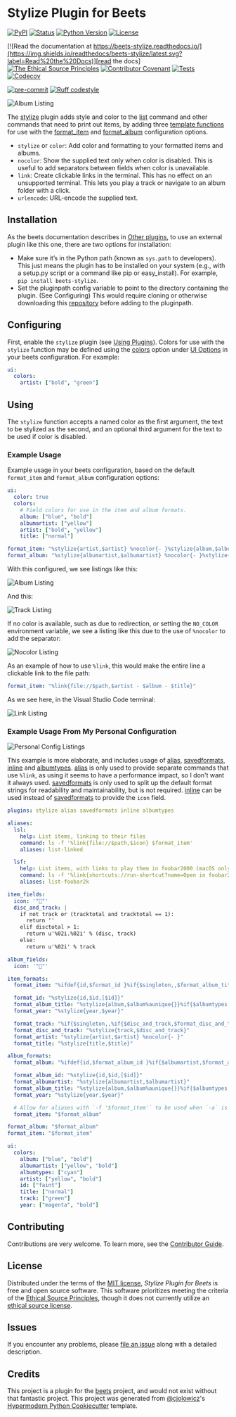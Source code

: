 # Stylize Plugin for Beets

[![PyPI](https://img.shields.io/pypi/v/beets-stylize.svg)][pypi status]
[![Status](https://img.shields.io/pypi/status/beets-stylize.svg)][pypi status]
[![Python Version](https://img.shields.io/pypi/pyversions/beets-stylize)][pypi status]
[![License](https://img.shields.io/pypi/l/beets-stylize)][license]

[![Read the documentation at https://beets-stylize.readthedocs.io/](https://img.shields.io/readthedocs/beets-stylize/latest.svg?label=Read%20the%20Docs)][read the docs]
[![The Ethical Source Principles](https://img.shields.io/badge/ethical-source-%23bb8c3c?labelColor=393162)][ethical source]
[![Contributor Covenant](https://img.shields.io/badge/Contributor%20Covenant-2.0-4baaaa.svg)][contributor covenant]
[![Tests](https://github.com/kergoth/beets-stylize/workflows/Tests/badge.svg)][tests]
[![Codecov](https://codecov.io/gh/kergoth/beets-stylize/branch/main/graph/badge.svg)][codecov]

[![pre-commit](https://img.shields.io/badge/pre--commit-enabled-brightgreen?logo=pre-commit&logoColor=white)][pre-commit]
[![Ruff codestyle][ruff badge]][ruff project]

[pypi status]: https://pypi.org/project/beets-stylize/
[ethical source]: https://ethicalsource.dev/principles/
[read the docs]: https://beets-stylize.readthedocs.io/
[tests]: https://github.com/kergoth/beets-stylize/actions?workflow=Tests
[codecov]: https://app.codecov.io/gh/kergoth/beets-stylize
[pre-commit]: https://github.com/pre-commit/pre-commit
[ruff badge]: https://img.shields.io/endpoint?url=https://raw.githubusercontent.com/astral-sh/ruff/main/assets/badge/v2.json
[ruff project]: https://github.com/charliermarsh/ruff

![Album Listing][]

The [stylize](https://github.com/kergoth/beets-stylize) plugin adds style and color to the [list][] command and other commands that need to print out items, by adding three [template functions][] for use with the [format_item][] and [format_album][] configuration options.

- `stylize` or `color`: Add color and formatting to your formatted items and albums.
- `nocolor`: Show the supplied text only when color is disabled. This is useful to add separators between fields when color is unavailable.
- `link`: Create clickable links in the terminal. This has no effect on an unsupported terminal. This lets you play a track or navigate to an album folder with a click.
- `urlencode`: URL-encode the supplied text.

## Installation

As the beets documentation describes in [Other plugins][], to use an external plugin like this one, there are two options for installation:

- Make sure it’s in the Python path (known as `sys.path` to developers). This just means the plugin has to be installed on your system (e.g., with a setup.py script or a command like pip or easy_install). For example, `pip install beets-stylize`.
- Set the pluginpath config variable to point to the directory containing the plugin. (See Configuring) This would require cloning or otherwise downloading this [repository](https://github.com/kergoth/beets-stylize) before adding to the pluginpath.

## Configuring

First, enable the `stylize` plugin (see [Using Plugins][]). Colors for use with the `stylize` function may be defined using the [colors][] option under [UI Options][] in your beets configuration. For example:

```yaml
ui:
  colors:
    artist: ["bold", "green"]
```

## Using

The `stylize` function accepts a named color as the first argument, the text to be stylized as the second, and an optional third argument for the text to be used if color is disabled.

### Example Usage

Example usage in your beets configuration, based on the default `format_item` and `format_album` configuration options:

```yaml
ui:
  color: true
  colors:
    # Field colors for use in the item and album formats.
    album: ["blue", "bold"]
    albumartist: ["yellow"]
    artist: ["bold", "yellow"]
    title: ["normal"]

format_item: "%stylize{artist,$artist} %nocolor{- }%stylize{album,$album} %nocolor{- }%stylize{title,$title}"
format_album: "%stylize{albumartist,$albumartist} %nocolor{- }%stylize{album,$album}"
```

With this configured, we see listings like this:

![Album Listing][]

And this:

![Track Listing][]

If no color is available, such as due to redirection, or setting the `NO_COLOR` environment variable, we see a listing like this due to the use of `%nocolor` to add the separator:

![Nocolor Listing][]

As an example of how to use `%link`, this would make the entire line a clickable link to the file path:

```yaml
format_item: "%link{file://$path,$artist - $album - $title}"
```

As we see here, in the Visual Studio Code terminal:

![Link Listing][]

### Example Usage From My Personal Configuration

![Personal Config Listings][]

This example is more elaborate, and includes usage of [alias][], [savedformats][], [inline][] and [albumtypes][]. [alias][] is only used to provide separate commands that use `%link`, as using it seems to have a performance impact, so I don't want it always used. [savedformats][] is only used to split up the default format strings for readability and maintainability, but is not required. [inline][] can be used instead of [savedformats][] to provide the `icon` field.

```yaml
plugins: stylize alias savedformats inline albumtypes

aliases:
  lsl:
    help: List items, linking to their files
    command: ls -f '%link{file://$path,$icon} $format_item'
    aliases: list-linked

  lsf:
    help: List items, with links to play them in foobar2000 (macOS only)
    command: ls -f '%link{shortcuts://run-shortcut?name=Open in foobar2000&input=text&text=%urlencode{$path},$icon} $format_item'
    aliases: list-foobar2k

item_fields:
  icon: '"📄"'
  disc_and_track: |
    if not track or (tracktotal and tracktotal == 1):
      return ''
    elif disctotal > 1:
      return u'%02i.%02i' % (disc, track)
    else:
      return u'%02i' % track

album_fields:
  icon: '"📁"'

item_formats:
  format_item: "%ifdef{id,$format_id }%if{$singleton,,$format_album_title %nocolor{| }}$format_year %nocolor{- }$format_track"

  format_id: "%stylize{id,$id,[$id]}"
  format_album_title: "%stylize{album,$album%aunique{}}%if{$albumtypes,%stylize{albumtypes,%ifdef{atypes,%if{$atypes, $atypes}}}}"
  format_year: "%stylize{year,$year}"

  format_track: "%if{$singleton,,%if{$disc_and_track,$format_disc_and_track %nocolor{- }}}$format_artist$format_title"
  format_disc_and_track: "%stylize{track,$disc_and_track}"
  format_artist: "%stylize{artist,$artist} %nocolor{- }"
  format_title: "%stylize{title,$title}"

album_formats:
  format_album: "%ifdef{id,$format_album_id }%if{$albumartist,$format_albumartist %nocolor{- }}$format_album_title %nocolor{| }$format_year"

  format_album_id: "%stylize{id,$id,[$id]}"
  format_albumartist: "%stylize{albumartist,$albumartist}"
  format_album_title: "%stylize{album,$album%aunique{}}%if{$albumtypes,%stylize{albumtypes,%ifdef{atypes,%if{$atypes, $atypes}}}}"
  format_year: "%stylize{year,$year}"

  # Allow for aliases with `-f '$format_item'` to be used when `-a` is passed
  format_item: "$format_album"

format_album: "$format_album"
format_item: "$format_item"

ui:
  colors:
    album: ["blue", "bold"]
    albumartist: ["yellow", "bold"]
    albumtypes: ["cyan"]
    artist: ["yellow", "bold"]
    id: ["faint"]
    title: ["normal"]
    track: ["green"]
    year: ["magenta", "bold"]
```

## Contributing

Contributions are very welcome.
To learn more, see the [Contributor Guide].

## License

Distributed under the terms of the [MIT license][license],
_Stylize Plugin for Beets_ is free and open source software. This software prioritizes meeting the criteria of the [Ethical Source Principles][ethical source], though it does not currently utilize an [ethical source license][].

## Issues

If you encounter any problems,
please [file an issue] along with a detailed description.

## Credits

This project is a plugin for the [beets][] project, and would not exist without that fantastic project.
This project was generated from [@cjolowicz]'s [Hypermodern Python Cookiecutter] template.

[template functions]: https://beets.readthedocs.io/en/stable/reference/pathformat.html#template-functions
[beets]: https://beets.readthedocs.io/en/stable/index.html
[format_item]: https://beets.readthedocs.io/en/stable/reference/config.html#id66
[format_album]: https://beets.readthedocs.io/en/stable/reference/config.html#id67
[list]: https://beets.readthedocs.io/en/stable/reference/cli.html#list-cmd
[other plugins]: https://beets.readthedocs.io/en/stable/plugins/index.html#other-plugins
[using plugins]: https://beets.readthedocs.io/en/stable/plugins/index.html#using-plugins
[colors]: https://beets.readthedocs.io/en/stable/reference/config.html#colors
[ui options]: https://beets.readthedocs.io/en/stable/reference/config.html#id81
[@cjolowicz]: https://github.com/cjolowicz
[hypermodern python cookiecutter]: https://github.com/cjolowicz/cookiecutter-hypermodern-python
[ethical source license]: https://ethicalsource.dev/faq/#what-is-an-ethical-license-for-open-source
[file an issue]: https://github.com/kergoth/beets-stylize/issues
[alias]: https://github.com/kergoth/beets-alias
[savedformats]: https://github.com/kergoth/beets-kergoth/blob/master/docs/savedformats.rst
[inline]: https://beets.readthedocs.io/en/stable/plugins/inline.html
[albumtypes]: https://beets.readthedocs.io/en/stable/plugins/albumtypes.html

<!-- github-only -->

[track listing]: ./docs/images/track_listing.png
[album listing]: ./docs/images/album_listing.png
[nocolor listing]: ./docs/images/nocolor_listing.png
[link listing]: ./docs/images/link_listing.png
[personal config listings]: ./docs/images/my_config_listings.png
[license]: ./LICENSE
[contributor guide]: ./CONTRIBUTING.md
[contributor covenant]: ./CODE_OF_CONDUCT.md
